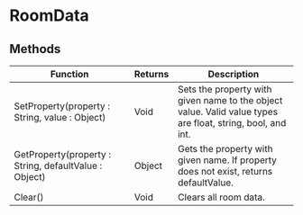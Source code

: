 # RoomData
## Methods
|Function|Returns|Description|
|---|---|---|
|SetProperty(property : String, value : Object)|Void|Sets the property with given name to the object value. Valid value types are float, string, bool, and int.|
|GetProperty(property : String, defaultValue : Object)|Object|Gets the property with given name. If property does not exist, returns defaultValue.|
|Clear()|Void|Clears all room data.|
